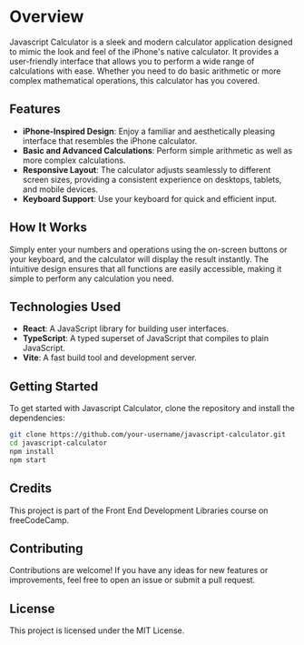 # Overview
Javascript Calculator is a sleek and modern calculator application designed to mimic the look and feel of the iPhone's native calculator. It provides a user-friendly interface that allows you to perform a wide range of calculations with ease. Whether you need to do basic arithmetic or more complex mathematical operations, this calculator has you covered.

## Features
- **iPhone-Inspired Design**: Enjoy a familiar and aesthetically pleasing interface that resembles the iPhone calculator.
- **Basic and Advanced Calculations**: Perform simple arithmetic as well as more complex calculations.
- **Responsive Layout**: The calculator adjusts seamlessly to different screen sizes, providing a consistent experience on desktops, tablets, and mobile devices.
- **Keyboard Support**: Use your keyboard for quick and efficient input.

## How It Works
Simply enter your numbers and operations using the on-screen buttons or your keyboard, and the calculator will display the result instantly. The intuitive design ensures that all functions are easily accessible, making it simple to perform any calculation you need.

## Technologies Used
- **React**: A JavaScript library for building user interfaces.
- **TypeScript**: A typed superset of JavaScript that compiles to plain JavaScript.
- **Vite**: A fast build tool and development server.

## Getting Started
To get started with Javascript Calculator, clone the repository and install the dependencies:

```bash
git clone https://github.com/your-username/javascript-calculator.git
cd javascript-calculator
npm install
npm start
```

## Credits
This project is part of the Front End Development Libraries course on freeCodeCamp.

## Contributing
Contributions are welcome! If you have any ideas for new features or improvements, feel free to open an issue or submit a pull request.

## License
This project is licensed under the MIT License.